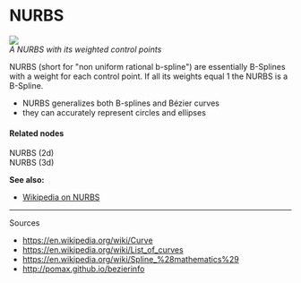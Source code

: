 # NURBS

![](~/img/NURBS.png "")   
*A NURBS with its weighted control points*  




NURBS (short for "non uniform rational b-spline") are essentially B-Splines with a weight for each control point. If all its weights equal 1 the NURBS is a B-Spline.   

* NURBS generalizes both B-splines and Bézier curves   
* they can accurately represent circles and ellipses  


#### Related nodes
<span class="node">NURBS (2d)</span>  
<span class="node">NURBS (3d)</span>  

**See also:**  
* <a href="https://en.wikipedia.org/wiki/Non-uniform_rational_B-spline" class="extURL" target="_blank">Wikipedia on NURBS</a>  



---  
Sources  
* https://en.wikipedia.org/wiki/Curve  
* https://en.wikipedia.org/wiki/List_of_curves  
* https://en.wikipedia.org/wiki/Spline_%28mathematics%29  
* http://pomax.github.io/bezierinfo